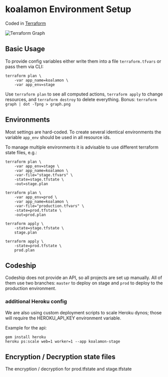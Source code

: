 # koalamon Environment Setup

Coded in [Terraform](https://terraform.io/)

![Terraform Graph](graph.png)

## Basic Usage

To provide config variables either write them into a file `terraform.tfvars` or pass them via CLI:


    terraform plan \
        -var app_name=koalamon \
        -var app_env=stage
        
        
Use `terraform plan` to see all computed actions, `terraform apply` to change resources, and `terraform destroy` to delete everything.
Bonus: `terraform graph | dot -Tpng > graph.png`

## Environments

Most settings are hard-coded. To create several identical environments the variable `app_env` should be used in all resource ids.

To manage multiple environments it is advisable to use different terraform state files, e.g.:

    terraform plan \
        -var app_env=stage \
        -var app_name=koalamon \
        -var-file="stage.tfvars" \
        -state=stage.tfstate \
        -out=stage.plan
        
    terraform plan \
        -var app_env=prod \
        -var app_name=koalamon \
        -var-file="production.tfvars" \
        -state=prod.tfstate \
        -out=prod.plan

    terraform apply \
        -state=stage.tfstate \
        stage.plan
        
    terraform apply \
        -state=prod.tfstate \
        prod.plan

## Codeship

Codeship does not provide an API, so all projects are set up manually.
All of them use two branches: `master` to deploy on stage and
`prod` to deploy to the production environment.

### additional Heroku config

We are also using custom deployment scripts to scale Heroku dynos;
those will require the HEROKU_API_KEY environment variable.

Example for the api:

    gem install heroku
    heroku ps:scale web=1 worker=1 --app koalamon-stage

## Encryption / Decryption state files

The encryption / decryption for prod.tfstate and stage.tfstate
